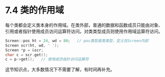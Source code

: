# 7.4 类的作用域

​	每个类都会定义类本身的作用域。在类外部，普通的数据和函数成员只能由对象、引用或者指针使用成员访问运算符访问。对类类型成员则使用作用域运算符访问。

```c++
Screen::pos ht = 24, wd = 80;	// pos类型是类类型，定义在Screen内部
Screen scr(ht, wd, ' ');
Screen *p = &scr;
char c = scr.get();
c = p->get();	// 使用成员指针访问运算符
```

这节知识点，大多数情况下不需要了解，有时间再补充。